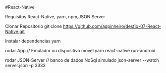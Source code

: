 #React-Native

Requisitos React-Native, yarn, npm,JSON Server


Clonar Repositorio
git clone https://github.com/agpinheiro/desfio-07-React-Native.git

Instalar dependencias
yarn

rodar App // Emulador ou dispositivo movel
yarn react-native run-android

rodar JSON-Server // banco de dados NoSql simulado
json-server --watch server.json -p 3333


